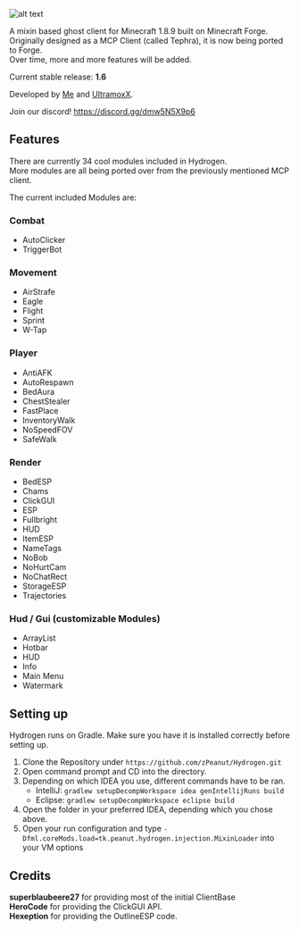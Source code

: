 ![alt text](https://raw.githubusercontent.com/zPeanut/Resources/master/hydrogen.png)

A mixin based ghost client for Minecraft 1.8.9 built on Minecraft Forge.  
Originally designed as a MCP Client (called Tephra), it is now being ported to Forge.  
Over time, more and more features will be added.  

Current stable release: **1.6**

Developed by [Me] and [UltramoxX].

Join our discord!
https://discord.gg/dmw5N5X9p6

## Features

There are currently 34 cool modules included in Hydrogen.  
More modules are all being ported over from the previously mentioned MCP client.  
  
The current included Modules are:

### Combat

-  AutoClicker
-  TriggerBot

### Movement

-  AirStrafe
-  Eagle
-  Flight
-  Sprint
-  W-Tap

### Player

-  AntiAFK
-  AutoRespawn
-  BedAura
-  ChestStealer
-  FastPlace
-  InventoryWalk
-  NoSpeedFOV
-  SafeWalk

### Render

-  BedESP
-  Chams
-  ClickGUI
-  ESP
-  Fullbright
-  HUD
-  ItemESP
-  NameTags
-  NoBob
-  NoHurtCam
-  NoChatRect
-  StorageESP
-  Trajectories

### Hud / Gui (customizable Modules)

-  ArrayList
-  Hotbar
-  HUD
-  Info
-  Main Menu
-  Watermark

## Setting up

Hydrogen runs on Gradle. Make sure you have it is installed correctly before setting up.

1. Clone the Repository under `https://github.com/zPeanut/Hydrogen.git`
2. Open command prompt and CD into the directory.
3. Depending on which IDEA you use, different commands have to be ran.
    - IntelliJ: `gradlew setupDecompWorkspace idea genIntellijRuns build`
    - Eclipse: `gradlew setupDecompWorkspace eclipse build`
4. Open the folder in your preferred IDEA, depending which you chose above.
5. Open your run configuration and type `-Dfml.coreMods.load=tk.peanut.hydrogen.injection.MixinLoader` into your VM options

## Credits

**superblaubeere27** for providing most of the initial ClientBase  
**HeroCode** for providing the ClickGUI API.  
**Hexeption** for providing the OutlineESP code.

[me]: https://github.com/zPeanut
[UltramoxX]: https://github.com/Morten-Renner

